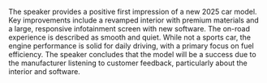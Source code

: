 The speaker provides a positive first impression of a new 2025 car model. Key improvements include a revamped interior with premium materials and a large, responsive infotainment screen with new software. The on-road experience is described as smooth and quiet. While not a sports car, the engine performance is solid for daily driving, with a primary focus on fuel efficiency. The speaker concludes that the model will be a success due to the manufacturer listening to customer feedback, particularly about the interior and software.
